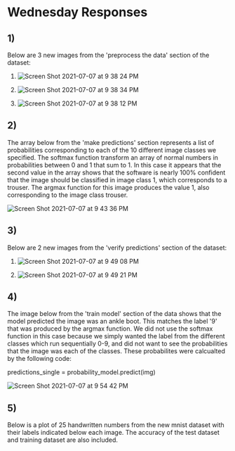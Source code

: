 # Wednesday Responses

## 1) 
Below are 3 new images from the 'preprocess the data' section of the dataset:

1. ![Screen Shot 2021-07-07 at 9 38 24 PM](https://user-images.githubusercontent.com/60228369/125006211-97354b80-e02b-11eb-9c3a-17681b45d13d.png)

2. ![Screen Shot 2021-07-07 at 9 38 34 PM](https://user-images.githubusercontent.com/60228369/125006213-98667880-e02b-11eb-8647-b9e149ce31a2.png)

3. ![Screen Shot 2021-07-07 at 9 38 12 PM](https://user-images.githubusercontent.com/60228369/125006218-9997a580-e02b-11eb-9ff7-5f79b16fd0a7.png)

## 2) 
The array below from the 'make predictions' section represents a list of probabilities corresponding to each of the 10 different image classes we specified. The softmax function transform an array of normal numbers in probabilities between 0 and 1 that sum to 1. In this case it appears that the second value in the array shows that the software is nearly 100% confident that the image should be classified in image class 1, which corresponds to a trouser. The argmax function for this image produces the value 1, also corresponding to the image class trouser.

![Screen Shot 2021-07-07 at 9 43 36 PM](https://user-images.githubusercontent.com/60228369/125006996-5f2f0800-e02d-11eb-92b1-f938f440c5cf.png)


## 3) 
Below are 2 new images from the 'verify predictions' section of the dataset:

1. ![Screen Shot 2021-07-07 at 9 49 08 PM](https://user-images.githubusercontent.com/60228369/125007254-d795c900-e02d-11eb-886d-90cf3ab9e519.png)

2. ![Screen Shot 2021-07-07 at 9 49 21 PM](https://user-images.githubusercontent.com/60228369/125007255-d795c900-e02d-11eb-826a-be68ad742299.png)

## 4) 
The image below from the 'train model' section of the data shows that the model predicted the image was an ankle boot. This matches the label '9' that was produced by the argmax function. We did not use the softmax function in this case because we simply wanted the label from the different classes which run sequentially 0-9, and did not want to see the probabilities that the image was each of the classes. These probabilites were calcualted by the following code: 

predictions_single = probability_model.predict(img)


![Screen Shot 2021-07-07 at 9 54 42 PM](https://user-images.githubusercontent.com/60228369/125007796-10826d80-e02f-11eb-94e7-764a55438fb9.png)


## 5)
Below is a plot of 25 handwritten numbers from the new mnist dataset with their labels indicated below each image. The accuracy of the test dataset and training dataset are also included.
